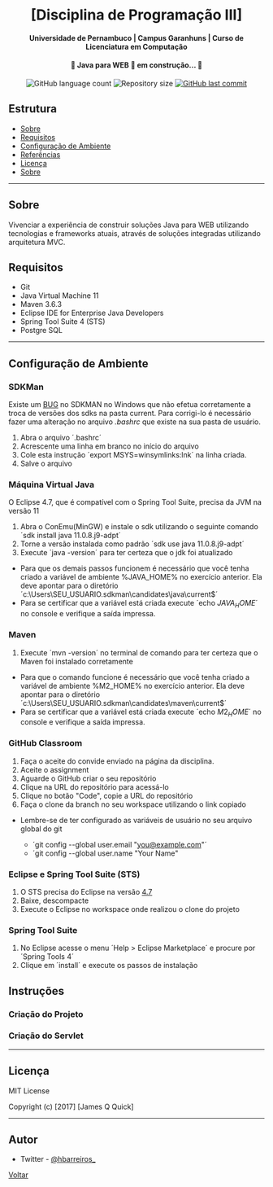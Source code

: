 <h1 align="center"> 
[Disciplina de Programação III]
</h1>
<h4 align="center"> 
    Universidade de Pernambuco | Campus Garanhuns | Curso de Licenciatura em Computação
</h4>
<h4 align="center"> 
 🚧 Java para WEB 🚀 em construção... 🚧
</h4>
<p align="center">
  <img alt="GitHub language count" src="https://img.shields.io/github/languages/count/tgmarinho/nlw1?color=%2304D361">
  <img alt="Repository size" src="https://img.shields.io/github/repo-size/tgmarinho/nlw1">
  <a href="https://github.com/tgmarinho/nlw1/commits/master">
    <img alt="GitHub last commit" src="https://img.shields.io/github/last-commit/tgmarinho/nlw1">
  </a>
</p>

## Estrutura

- [Sobre](#sobre)
- [Requisitos](#requisitos)
- [Configuração de Ambiente](#configuracao)
- [Referências](#referencias)
- [Licença](#license)
- [Sobre](#sobre)

---

## Sobre

Vivenciar a experiência de construir soluções Java para WEB utilizando tecnologias e frameworks atuais, através de soluções integradas utilizando arquitetura MVC.

## Requisitos

- Git
- Java Virtual Machine 11
- Maven 3.6.3
- Eclipse IDE for Enterprise Java Developers
- Spring Tool Suite 4 (STS)
- Postgre SQL

---

## Configuração de Ambiente

### SDKMan

Existe um [BUG](https://github.com/sdkman/sdkman-cli/issues/593) no SDKMAN no Windows que não efetua corretamente a troca de versões dos sdks na pasta current. Para corrigi-lo é necessário fazer uma alteração no arquivo *.bashrc* que existe na sua pasta de usuário.

1. Abra o arquivo ´.bashrc´
2. Acrescente uma linha em branco no início do arquivo
3. Cole esta instrução ´export MSYS=winsymlinks:lnk´ na linha criada.
4. Salve o arquivo

### Máquina Virtual Java

O Eclipse 4.7, que é compatível com o Spring Tool Suite, precisa da JVM na versão 11

1. Abra o ConEmu(MinGW) e instale o sdk utilizando o seguinte comando ´sdk install java 11.0.8.j9-adpt´
2. Torne a versão instalada como padrão ´sdk use java 11.0.8.j9-adpt´
3. Execute ´java -version´ para ter certeza que o jdk foi atualizado 

- Para que os demais passos funcionem é necessário que você tenha criado a variável de ambiente %JAVA_HOME% no exercício anterior. Ela deve apontar para o diretório ´c:\Users\SEU_USUARIO\.sdkman\candidates\java\current$´
- Para se certificar que a variável está criada execute ´echo $JAVA_HOME$´ no console e verifique a saída impressa.

### Maven

1. Execute ´mvn -version´ no terminal de comando para ter certeza que o Maven foi instalado corretamente

- Para que o comando funcione é necessário que você tenha criado a variável de ambiente %M2_HOME% no exercício anterior. Ela deve apontar para o diretório ´c:\Users\SEU_USUARIO\.sdkman\candidates\maven\current$´
- Para se certificar que a variável está criada execute ´echo $M2_HOME$´ no console e verifique a saída impressa.

### GitHub Classroom

1. Faça o aceite do convide enviado na página da disciplina.
2. Aceite o assignment
3. Aguarde o GitHub criar o seu repositório
4. Clique na URL do repositório para acessá-lo
5. Clique no botão "Code", copie a URL do repositório
6. Faça o clone da branch no seu workspace utilizando o link copiado

- Lembre-se de ter configurado as variáveis de usuário no seu arquivo global do git

  - ´git config --global user.email "you@example.com"´
  - ´git config --global user.name "Your Name"

### Eclipse e Spring Tool Suite (STS)

1. O STS precisa do Eclipse na versão [4.7](https://www.eclipse.org/downloads/packages/release/2020-09/r/eclipse-ide-enterprise-java-developers)
2. Baixe, descompacte
3. Execute o Eclipse no workspace onde realizou o clone do projeto

### Spring Tool Suite

1. No Eclipse acesse o menu ´Help > Eclipse Marketplace´ e procure por ´Spring Tools 4´
2. Clique em ´install´ e execute os passos de instalação

## Instruções

### Criação do Projeto

### Criação do Servlet

---

## Licença

MIT License

Copyright (c) [2017] [James Q Quick]

---

## Autor

- Twitter - [@hbarreiros_](https://twitter.com/hbarreiros_)

[Voltar](#estrutura)